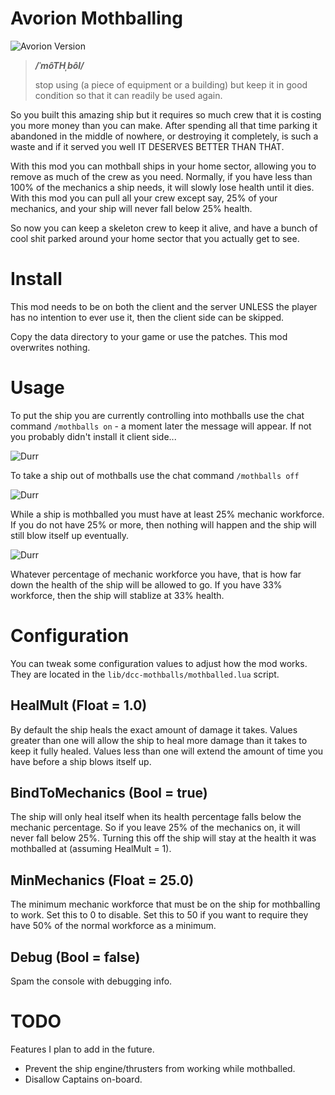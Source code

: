 # Avorion Mothballing

![Avorion Version](https://img.shields.io/badge/avorion-0.11.0.7844-red.svg)

> ***/ˈmôTHˌbôl/***
>
> stop using (a piece of equipment or a building) but keep it in good condition so that it can readily be used again.

So you built this amazing ship but it requires so much crew that it is costing
you more money than you can make. After spending all that time parking it
abandoned in the middle of nowhere, or destroying it completely, is such a waste
and if it served you well IT DESERVES BETTER THAN THAT.

With this mod you can mothball ships in your home sector, allowing you to remove
as much of the crew as you need. Normally, if you have less than 100% of the
mechanics a ship needs, it will slowly lose health until it dies. With this mod
you can pull all your crew except say, 25% of your mechanics, and your ship will
never fall below 25% health.

So now you can keep a skeleton crew to keep it alive, and have a bunch of cool
shit parked around your home sector that you actually get to see.

# Install

This mod needs to be on both the client and the server UNLESS the player has
no intention to ever use it, then the client side can be skipped.

Copy the data directory to your game or use the patches. This mod overwrites
nothing.

# Usage

To put the ship you are currently controlling into mothballs use the chat
command `/mothballs on` - a moment later the message will appear. If not you
probably didn't install it client side...

![Durr](http://i.imgur.com/mljC7Ky.png)

To take a ship out of mothballs use the chat command `/mothballs off`

![Durr](http://i.imgur.com/I2lBOll.png)

While a ship is mothballed you must have at least 25% mechanic workforce. If you
do not have 25% or more, then nothing will happen and the ship will still blow
itself up eventually.

![Durr](http://i.imgur.com/4zG9ZcS.jpg)

Whatever percentage of mechanic workforce you have, that is how far down the
health of the ship will be allowed to go. If you have 33% workforce, then the
ship will stablize at 33% health.

# Configuration

You can tweak some configuration values to adjust how the mod works. They are
located in the `lib/dcc-mothballs/mothballed.lua` script.

## HealMult (Float = 1.0)

By default the ship heals the exact amount of damage it takes. Values greater
than one will allow the ship to heal more damage than it takes to keep it fully
healed. Values less than one will extend the amount of time you have before a
ship blows itself up.

## BindToMechanics (Bool = true)

The ship will only heal itself when its health percentage falls below the
mechanic percentage. So if you leave 25% of the mechanics on, it will never
fall below 25%. Turning this off the ship will stay at the health it was
mothballed at (assuming HealMult = 1).

## MinMechanics (Float = 25.0)

The minimum mechanic workforce that must be on the ship for mothballing to work.
Set this to 0 to disable. Set this to 50 if you want to require they have 50%
of the normal workforce as a minimum.

## Debug (Bool = false)

Spam the console with debugging info.

# TODO

Features I plan to add in the future.

* Prevent the ship engine/thrusters from working while mothballed.
* Disallow Captains on-board.

